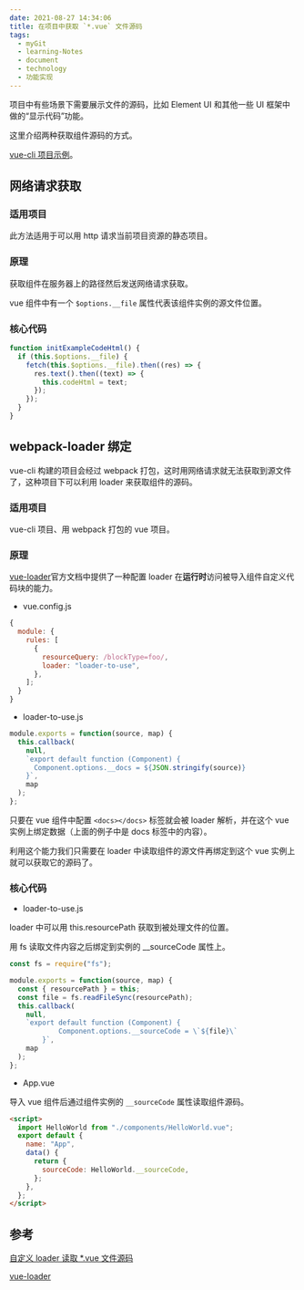 ```yaml
---
date: 2021-08-27 14:34:06
title: 在项目中获取 `*.vue` 文件源码
tags:
  - myGit
  - learning-Notes
  - document
  - technology
  - 功能实现
---
```


项目中有些场景下需要展示文件的源码，比如 Element UI 和其他一些 UI 框架中做的“显示代码”功能。

这里介绍两种获取组件源码的方式。

[vue-cli 项目示例](https://gitee.com/zhangkb/get-vue-source-code)。

## 网络请求获取

### 适用项目

此方法适用于可以用 http 请求当前项目资源的静态项目。

### 原理

获取组件在服务器上的路径然后发送网络请求获取。

vue 组件中有一个 `$options.__file` 属性代表该组件实例的源文件位置。

### 核心代码

```js
function initExampleCodeHtml() {
  if (this.$options.__file) {
    fetch(this.$options.__file).then((res) => {
      res.text().then((text) => {
        this.codeHtml = text;
      });
    });
  }
}
```

## webpack-loader 绑定

vue-cli 构建的项目会经过 webpack 打包，这时用网络请求就无法获取到源文件了，这种项目下可以利用 loader 来获取组件的源码。

### 适用项目

vue-cli 项目、用 webpack 打包的 vue 项目。

### 原理

[vue-loader](https://vue-loader.vuejs.org/zh/guide/custom-blocks.html)官方文档中提供了一种配置 loader 在**运行时**访问被导入组件自定义代码块的能力。

- vue.config.js

```js
{
  module: {
    rules: [
      {
        resourceQuery: /blockType=foo/,
        loader: "loader-to-use",
      },
    ];
  }
}
```

- loader-to-use.js

```js
module.exports = function(source, map) {
  this.callback(
    null,
    `export default function (Component) {
      Component.options.__docs = ${JSON.stringify(source)}
    }`,
    map
  );
};
```

只要在 vue 组件中配置 `<docs></docs>` 标签就会被 loader 解析，并在这个 vue 实例上绑定数据（上面的例子中是 docs 标签中的内容）。

利用这个能力我们只需要在 loader 中读取组件的源文件再绑定到这个 vue 实例上就可以获取它的源码了。

### 核心代码

- loader-to-use.js

loader 中可以用 this.resourcePath 获取到被处理文件的位置。

用 fs 读取文件内容之后绑定到实例的 \_\_sourceCode 属性上。

```js
const fs = require("fs");

module.exports = function(source, map) {
  const { resourcePath } = this;
  const file = fs.readFileSync(resourcePath);
  this.callback(
    null,
    `export default function (Component) {
            Component.options.__sourceCode = \`${file}\`
        }`,
    map
  );
};
```

- App.vue

导入 vue 组件后通过组件实例的 `__sourceCode` 属性读取组件源码。

```html
<script>
  import HelloWorld from "./components/HelloWorld.vue";
  export default {
    name: "App",
    data() {
      return {
        sourceCode: HelloWorld.__sourceCode,
      };
    },
  };
</script>
```

## 参考

[自定义 loader 读取 \*.vue 文件源码](https://www.jianshu.com/p/c270e13918f3)

[vue-loader](https://vue-loader.vuejs.org/zh/guide/custom-blocks.html)
